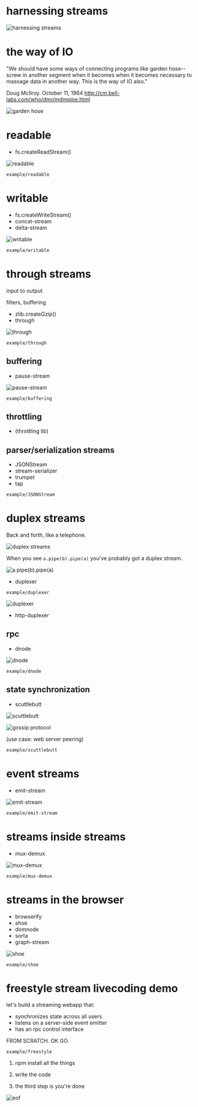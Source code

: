 # harnessing streams

![harnessing streams](images/harnessing_streams.png)

# the way of IO

"We should have some ways of connecting programs like garden hose--screw in
another segment when it becomes when it becomes necessary to massage data in
another way. This is the way of IO also."

Doug McIlroy. October 11, 1964
http://cm.bell-labs.com/who/dmr/mdmpipe.html

![garden hose](images/garden_hose.png)

# readable

* fs.createReadStream()

![readable](images/readable.png)

`example/readable`

# writable

* fs.createWriteStream()
* concat-stream
* delta-stream

![writable](images/writable.png)

`example/writable`

# through streams

input to output

filters, buffering

* zlib.createGzip()
* through

![through](images/through.png)

`example/through`

## buffering

* pause-stream

![pause-stream](images/pause_stream.png)

`example/buffering`

## throttling

* (throttling lib)

## parser/serialization streams

* JSONStream
* stream-serializer
* trumpet
* tap

`example/JSONStream`

# duplex streams

Back and forth, like a telephone.

![duplex streams](images/duplex_streams.png)

When you see `a.pipe(b).pipe(a)` you've probably got a duplex stream.

![a.pipe(b).pipe(a)](images/a_pipe_b_pipe_a.png)

* duplexer

`example/duplexer`

![duplexer](images/duplexer.png)

* http-duplexer

## rpc

* dnode

![dnode](images/dnode.png)

`example/dnode`

## state synchronization

* scuttlebutt

![scuttlebutt](images/scuttlebutt.png)

![gossip protocol](images/gossip_protocol.png)

(use case: web server peering)

`example/scuttlebutt`

# event streams

* emit-stream

![emit-stream](images/emit_stream.gif)

`example/emit-stream`

# streams inside streams

* mux-demux

![mux-demux](images/mux-demux.png)

`example/mux-demux`

# streams in the browser

* browserify
* shoe
* domnode
* sorta
* graph-stream

![shoe](images/shoe.png)

`example/shoe`

# freestyle stream livecoding demo

let's build a streaming webapp that:
* synchronizes state across all users
* listens on a server-side event emitter
* has an rpc control interface

FROM SCRATCH. OK GO.



`example/freestyle`

1. npm install all the things

2. write the code

3. the third step is you're done

![eof](images/process_exit.png)
